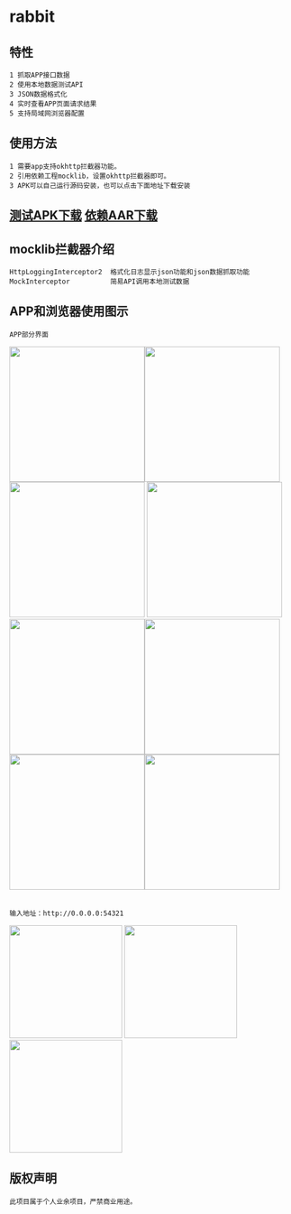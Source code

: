 # rabbit

## 特性

    1 抓取APP接口数据
    2 使用本地数据测试API
    3 JSON数据格式化
    4 实时查看APP页面请求结果
    5 支持局域网浏览器配置
    
## 使用方法

    1 需要app支持okhttp拦截器功能。
    2 引用依赖工程mocklib，设置okhttp拦截器即可。
    3 APK可以自己运行源码安装，也可以点击下面地址下载安装
   
## [测试APK下载](https://fir.im/testpet)  [依赖AAR下载](https://github.com/rabbit-open/rabbit/blob/master/database/mocklib-release.aar)


## mocklib拦截器介绍

    HttpLoggingInterceptor2  格式化日志显示json功能和json数据抓取功能
    MockInterceptor          简易API调用本地测试数据

## APP和浏览器使用图示

    APP部分界面
    
<table>
<tb>
<tr>
<img src="https://github.com/rabbit-open/rabbit/blob/master/database/phone1.png" width = "240" />
<img src="https://github.com/rabbit-open/rabbit/blob/master/database/phone2.png" width = "240" />
<img src="https://github.com/rabbit-open/rabbit/blob/master/database/phone3.png" width = "240" />  
</tr>
</td>
<tb>
<tr>
<img src="https://github.com/rabbit-open/rabbit/blob/master/database/phone4.png" width = "240" />
<img src="https://github.com/rabbit-open/rabbit/blob/master/database/phone5.png" width = "240" />
<img src="https://github.com/rabbit-open/rabbit/blob/master/database/phone6.png" width = "240" />  
</tr>
</td>
<tb>
<tr>
<img src="https://github.com/rabbit-open/rabbit/blob/master/database/phone7.png" width = "240" />
<img src="https://github.com/rabbit-open/rabbit/blob/master/database/phone8.png" width = "240" />  
</tr>
</td>
</table>


    输入地址：http://0.0.0.0:54321


<img src="https://github.com/rabbit-open/rabbit/blob/master/database/web1.png" width = "200" />
<img src="https://github.com/rabbit-open/rabbit/blob/master/database/web2.png" width = "200" />
<img src="https://github.com/rabbit-open/rabbit/blob/master/database/web3.png" width = "200" />  


## 版权声明

    此项目属于个人业余项目，严禁商业用途。
